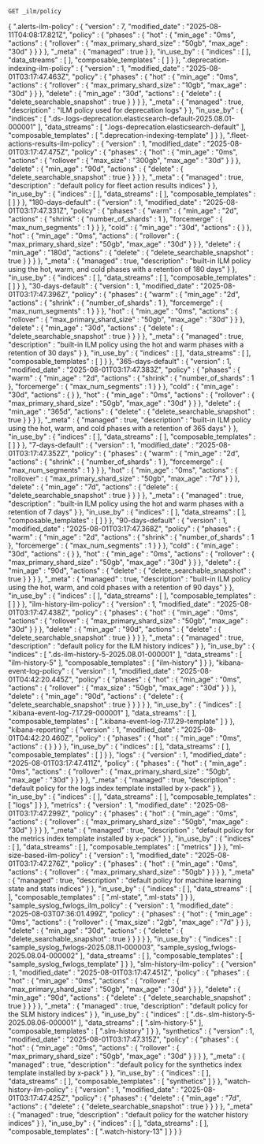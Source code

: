 ```bash
GET _ilm/policy
```

{
  ".alerts-ilm-policy" : {
    "version" : 7,
    "modified_date" : "2025-08-11T04:08:17.821Z",
    "policy" : {
      "phases" : {
        "hot" : {
          "min_age" : "0ms",
          "actions" : {
            "rollover" : {
              "max_primary_shard_size" : "50gb",
              "max_age" : "30d"
            }
          }
        }
      },
      "_meta" : {
        "managed" : true
      }
    },
    "in_use_by" : {
      "indices" : [ ],
      "data_streams" : [ ],
      "composable_templates" : [ ]
    }
  },
  ".deprecation-indexing-ilm-policy" : {
    "version" : 1,
    "modified_date" : "2025-08-01T03:17:47.463Z",
    "policy" : {
      "phases" : {
        "hot" : {
          "min_age" : "0ms",
          "actions" : {
            "rollover" : {
              "max_primary_shard_size" : "10gb",
              "max_age" : "30d"
            }
          }
        },
        "delete" : {
          "min_age" : "30d",
          "actions" : {
            "delete" : {
              "delete_searchable_snapshot" : true
            }
          }
        }
      },
      "_meta" : {
        "managed" : true,
        "description" : "ILM policy used for deprecation logs"
      }
    },
    "in_use_by" : {
      "indices" : [
        ".ds-.logs-deprecation.elasticsearch-default-2025.08.01-000001"
      ],
      "data_streams" : [
        ".logs-deprecation.elasticsearch-default"
      ],
      "composable_templates" : [
        ".deprecation-indexing-template"
      ]
    }
  },
  ".fleet-actions-results-ilm-policy" : {
    "version" : 1,
    "modified_date" : "2025-08-01T03:17:47.475Z",
    "policy" : {
      "phases" : {
        "hot" : {
          "min_age" : "0ms",
          "actions" : {
            "rollover" : {
              "max_size" : "300gb",
              "max_age" : "30d"
            }
          }
        },
        "delete" : {
          "min_age" : "90d",
          "actions" : {
            "delete" : {
              "delete_searchable_snapshot" : true
            }
          }
        }
      },
      "_meta" : {
        "managed" : true,
        "description" : "default policy for fleet action results indices"
      }
    },
    "in_use_by" : {
      "indices" : [ ],
      "data_streams" : [ ],
      "composable_templates" : [ ]
    }
  },
  "180-days-default" : {
    "version" : 1,
    "modified_date" : "2025-08-01T03:17:47.331Z",
    "policy" : {
      "phases" : {
        "warm" : {
          "min_age" : "2d",
          "actions" : {
            "shrink" : {
              "number_of_shards" : 1
            },
            "forcemerge" : {
              "max_num_segments" : 1
            }
          }
        },
        "cold" : {
          "min_age" : "30d",
          "actions" : { }
        },
        "hot" : {
          "min_age" : "0ms",
          "actions" : {
            "rollover" : {
              "max_primary_shard_size" : "50gb",
              "max_age" : "30d"
            }
          }
        },
        "delete" : {
          "min_age" : "180d",
          "actions" : {
            "delete" : {
              "delete_searchable_snapshot" : true
            }
          }
        }
      },
      "_meta" : {
        "managed" : true,
        "description" : "built-in ILM policy using the hot, warm, and cold phases with a retention of 180 days"
      }
    },
    "in_use_by" : {
      "indices" : [ ],
      "data_streams" : [ ],
      "composable_templates" : [ ]
    }
  },
  "30-days-default" : {
    "version" : 1,
    "modified_date" : "2025-08-01T03:17:47.396Z",
    "policy" : {
      "phases" : {
        "warm" : {
          "min_age" : "2d",
          "actions" : {
            "shrink" : {
              "number_of_shards" : 1
            },
            "forcemerge" : {
              "max_num_segments" : 1
            }
          }
        },
        "hot" : {
          "min_age" : "0ms",
          "actions" : {
            "rollover" : {
              "max_primary_shard_size" : "50gb",
              "max_age" : "30d"
            }
          }
        },
        "delete" : {
          "min_age" : "30d",
          "actions" : {
            "delete" : {
              "delete_searchable_snapshot" : true
            }
          }
        }
      },
      "_meta" : {
        "managed" : true,
        "description" : "built-in ILM policy using the hot and warm phases with a retention of 30 days"
      }
    },
    "in_use_by" : {
      "indices" : [ ],
      "data_streams" : [ ],
      "composable_templates" : [ ]
    }
  },
  "365-days-default" : {
    "version" : 1,
    "modified_date" : "2025-08-01T03:17:47.383Z",
    "policy" : {
      "phases" : {
        "warm" : {
          "min_age" : "2d",
          "actions" : {
            "shrink" : {
              "number_of_shards" : 1
            },
            "forcemerge" : {
              "max_num_segments" : 1
            }
          }
        },
        "cold" : {
          "min_age" : "30d",
          "actions" : { }
        },
        "hot" : {
          "min_age" : "0ms",
          "actions" : {
            "rollover" : {
              "max_primary_shard_size" : "50gb",
              "max_age" : "30d"
            }
          }
        },
        "delete" : {
          "min_age" : "365d",
          "actions" : {
            "delete" : {
              "delete_searchable_snapshot" : true
            }
          }
        }
      },
      "_meta" : {
        "managed" : true,
        "description" : "built-in ILM policy using the hot, warm, and cold phases with a retention of 365 days"
      }
    },
    "in_use_by" : {
      "indices" : [ ],
      "data_streams" : [ ],
      "composable_templates" : [ ]
    }
  },
  "7-days-default" : {
    "version" : 1,
    "modified_date" : "2025-08-01T03:17:47.352Z",
    "policy" : {
      "phases" : {
        "warm" : {
          "min_age" : "2d",
          "actions" : {
            "shrink" : {
              "number_of_shards" : 1
            },
            "forcemerge" : {
              "max_num_segments" : 1
            }
          }
        },
        "hot" : {
          "min_age" : "0ms",
          "actions" : {
            "rollover" : {
              "max_primary_shard_size" : "50gb",
              "max_age" : "7d"
            }
          }
        },
        "delete" : {
          "min_age" : "7d",
          "actions" : {
            "delete" : {
              "delete_searchable_snapshot" : true
            }
          }
        }
      },
      "_meta" : {
        "managed" : true,
        "description" : "built-in ILM policy using the hot and warm phases with a retention of 7 days"
      }
    },
    "in_use_by" : {
      "indices" : [ ],
      "data_streams" : [ ],
      "composable_templates" : [ ]
    }
  },
  "90-days-default" : {
    "version" : 1,
    "modified_date" : "2025-08-01T03:17:47.368Z",
    "policy" : {
      "phases" : {
        "warm" : {
          "min_age" : "2d",
          "actions" : {
            "shrink" : {
              "number_of_shards" : 1
            },
            "forcemerge" : {
              "max_num_segments" : 1
            }
          }
        },
        "cold" : {
          "min_age" : "30d",
          "actions" : { }
        },
        "hot" : {
          "min_age" : "0ms",
          "actions" : {
            "rollover" : {
              "max_primary_shard_size" : "50gb",
              "max_age" : "30d"
            }
          }
        },
        "delete" : {
          "min_age" : "90d",
          "actions" : {
            "delete" : {
              "delete_searchable_snapshot" : true
            }
          }
        }
      },
      "_meta" : {
        "managed" : true,
        "description" : "built-in ILM policy using the hot, warm, and cold phases with a retention of 90 days"
      }
    },
    "in_use_by" : {
      "indices" : [ ],
      "data_streams" : [ ],
      "composable_templates" : [ ]
    }
  },
  "ilm-history-ilm-policy" : {
    "version" : 1,
    "modified_date" : "2025-08-01T03:17:47.438Z",
    "policy" : {
      "phases" : {
        "hot" : {
          "min_age" : "0ms",
          "actions" : {
            "rollover" : {
              "max_primary_shard_size" : "50gb",
              "max_age" : "30d"
            }
          }
        },
        "delete" : {
          "min_age" : "90d",
          "actions" : {
            "delete" : {
              "delete_searchable_snapshot" : true
            }
          }
        }
      },
      "_meta" : {
        "managed" : true,
        "description" : "default policy for the ILM history indices"
      }
    },
    "in_use_by" : {
      "indices" : [
        ".ds-ilm-history-5-2025.08.01-000001"
      ],
      "data_streams" : [
        "ilm-history-5"
      ],
      "composable_templates" : [
        "ilm-history"
      ]
    }
  },
  "kibana-event-log-policy" : {
    "version" : 1,
    "modified_date" : "2025-08-01T04:42:20.445Z",
    "policy" : {
      "phases" : {
        "hot" : {
          "min_age" : "0ms",
          "actions" : {
            "rollover" : {
              "max_size" : "50gb",
              "max_age" : "30d"
            }
          }
        },
        "delete" : {
          "min_age" : "90d",
          "actions" : {
            "delete" : {
              "delete_searchable_snapshot" : true
            }
          }
        }
      }
    },
    "in_use_by" : {
      "indices" : [
        ".kibana-event-log-7.17.29-000001"
      ],
      "data_streams" : [ ],
      "composable_templates" : [
        ".kibana-event-log-7.17.29-template"
      ]
    }
  },
  "kibana-reporting" : {
    "version" : 1,
    "modified_date" : "2025-08-01T04:42:20.460Z",
    "policy" : {
      "phases" : {
        "hot" : {
          "min_age" : "0ms",
          "actions" : { }
        }
      }
    },
    "in_use_by" : {
      "indices" : [ ],
      "data_streams" : [ ],
      "composable_templates" : [ ]
    }
  },
  "logs" : {
    "version" : 1,
    "modified_date" : "2025-08-01T03:17:47.411Z",
    "policy" : {
      "phases" : {
        "hot" : {
          "min_age" : "0ms",
          "actions" : {
            "rollover" : {
              "max_primary_shard_size" : "50gb",
              "max_age" : "30d"
            }
          }
        }
      },
      "_meta" : {
        "managed" : true,
        "description" : "default policy for the logs index template installed by x-pack"
      }
    },
    "in_use_by" : {
      "indices" : [ ],
      "data_streams" : [ ],
      "composable_templates" : [
        "logs"
      ]
    }
  },
  "metrics" : {
    "version" : 1,
    "modified_date" : "2025-08-01T03:17:47.299Z",
    "policy" : {
      "phases" : {
        "hot" : {
          "min_age" : "0ms",
          "actions" : {
            "rollover" : {
              "max_primary_shard_size" : "50gb",
              "max_age" : "30d"
            }
          }
        }
      },
      "_meta" : {
        "managed" : true,
        "description" : "default policy for the metrics index template installed by x-pack"
      }
    },
    "in_use_by" : {
      "indices" : [ ],
      "data_streams" : [ ],
      "composable_templates" : [
        "metrics"
      ]
    }
  },
  "ml-size-based-ilm-policy" : {
    "version" : 1,
    "modified_date" : "2025-08-01T03:17:47.276Z",
    "policy" : {
      "phases" : {
        "hot" : {
          "min_age" : "0ms",
          "actions" : {
            "rollover" : {
              "max_primary_shard_size" : "50gb"
            }
          }
        }
      },
      "_meta" : {
        "managed" : true,
        "description" : "default policy for machine learning state and stats indices"
      }
    },
    "in_use_by" : {
      "indices" : [ ],
      "data_streams" : [ ],
      "composable_templates" : [
        ".ml-state",
        ".ml-stats"
      ]
    }
  },
  "sample_syslog_fwlogs_ilm_policy" : {
    "version" : 1,
    "modified_date" : "2025-08-03T07:36:01.499Z",
    "policy" : {
      "phases" : {
        "hot" : {
          "min_age" : "0ms",
          "actions" : {
            "rollover" : {
              "max_size" : "2gb",
              "max_age" : "7d"
            }
          }
        },
        "delete" : {
          "min_age" : "30d",
          "actions" : {
            "delete" : {
              "delete_searchable_snapshot" : true
            }
          }
        }
      }
    },
    "in_use_by" : {
      "indices" : [
        "sample_syslog_fwlogs-2025.08.11-000003",
        "sample_syslog_fwlogs-2025.08.04-000002"
      ],
      "data_streams" : [ ],
      "composable_templates" : [
        "sample_syslog_fwlogs_template"
      ]
    }
  },
  "slm-history-ilm-policy" : {
    "version" : 1,
    "modified_date" : "2025-08-01T03:17:47.451Z",
    "policy" : {
      "phases" : {
        "hot" : {
          "min_age" : "0ms",
          "actions" : {
            "rollover" : {
              "max_primary_shard_size" : "50gb",
              "max_age" : "30d"
            }
          }
        },
        "delete" : {
          "min_age" : "90d",
          "actions" : {
            "delete" : {
              "delete_searchable_snapshot" : true
            }
          }
        }
      },
      "_meta" : {
        "managed" : true,
        "description" : "default policy for the SLM history indices"
      }
    },
    "in_use_by" : {
      "indices" : [
        ".ds-.slm-history-5-2025.08.06-000001"
      ],
      "data_streams" : [
        ".slm-history-5"
      ],
      "composable_templates" : [
        ".slm-history"
      ]
    }
  },
  "synthetics" : {
    "version" : 1,
    "modified_date" : "2025-08-01T03:17:47.315Z",
    "policy" : {
      "phases" : {
        "hot" : {
          "min_age" : "0ms",
          "actions" : {
            "rollover" : {
              "max_primary_shard_size" : "50gb",
              "max_age" : "30d"
            }
          }
        }
      },
      "_meta" : {
        "managed" : true,
        "description" : "default policy for the synthetics index template installed by x-pack"
      }
    },
    "in_use_by" : {
      "indices" : [ ],
      "data_streams" : [ ],
      "composable_templates" : [
        "synthetics"
      ]
    }
  },
  "watch-history-ilm-policy" : {
    "version" : 1,
    "modified_date" : "2025-08-01T03:17:47.425Z",
    "policy" : {
      "phases" : {
        "delete" : {
          "min_age" : "7d",
          "actions" : {
            "delete" : {
              "delete_searchable_snapshot" : true
            }
          }
        }
      },
      "_meta" : {
        "managed" : true,
        "description" : "default policy for the watcher history indices"
      }
    },
    "in_use_by" : {
      "indices" : [ ],
      "data_streams" : [ ],
      "composable_templates" : [
        ".watch-history-13"
      ]
    }
  }
}
